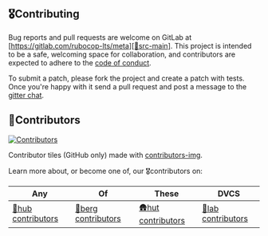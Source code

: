 ## 🎖Contributing

Bug reports and pull requests are welcome on GitLab at [https://gitlab.com/rubocop-lts/meta][🚎src-main].
This project is intended to be a safe, welcoming space for collaboration, and contributors are expected to adhere to
the [code of conduct][🪇conduct].

To submit a patch, please fork the project and create a patch with tests. Once you're happy with it send a pull request
and post a message to the [gitter chat][🏘chat].

## 🌈️Contributors

[![Contributors][🌈contrib-rocks-img]][🐙hub-contrib]

Contributor tiles (GitHub only) made with [contributors-img][🌈contrib-rocks].

Learn more about, or become one of, our 🎖️contributors on:

| Any                                 | Of                                    | These                               | DVCS                                |
|-------------------------------------|---------------------------------------|-------------------------------------|-------------------------------------|
| [🐙hub contributors][🐙hub-contrib] | [🧊berg contributors][🧊berg-contrib] | [🛖hut contributors][🛖hut-contrib] | [🧪lab contributors][🧪lab-contrib] |

[🏘chat]: https://gitter.im/rubocop-lts/community
[🪇conduct]: CODE_OF_CONDUCT.md
[🚎src-main]: https://gitlab.com/rubocop-lts/meta/-/tree/main

[comment]: <> ( DVCS CONTRIB LINKS )

[🌈contrib-rocks]: https://contrib.rocks
[🌈contrib-rocks-img]: https://contrib.rocks/image?repo=rubocop-lts/meta

[🧊berg-contrib]: https://codeberg.org/rubocop-lts/meta/activity
[🐙hub-contrib]: https://github.com/rubocop-lts/meta/graphs/contributors
[🛖hut-contrib]: https://git.sr.ht/~galtzo/rubocop-lts-meta/log/
[🧪lab-contrib]: https://gitlab.com/rubocop-lts/meta/-/graphs/main?ref_type=heads
